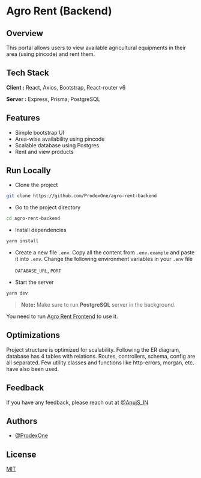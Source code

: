 # Agro Rent (Backend)

## Overview

This portal allows users to view available agricultural equipments in their area (using pincode) and rent them.

## Tech Stack

**Client :** React, Axios, Bootstrap, React-router v6

**Server :** Express, Prisma, PostgreSQL

## Features

- Simple bootstrap UI
- Area-wise availability using pincode
- Scalable database using Postgres
- Rent and view products

## Run Locally

- Clone the project

```bash
git clone https://github.com/ProdexOne/agro-rent-backend
```

- Go to the project directory

```bash
cd agro-rent-backend
```

- Install dependencies

```bash
yarn install
```

- Create a new file `.env`. Copy all the content from `.env.example` and paste it into `.env`. Change the following environment variables in your `.env` file

  `DATABASE_URL`, `PORT`

- Start the server

```bash
yarn dev
```

> **Note:** Make sure to run **PostgreSQL** server in the background.

You need to run [Agro Rent Frontend](https://github.com/ProdexOne/agro-rent-frontend) to use it.

## Optimizations

Project structure is optimized for scalability. Following the ER diagram, database has 4 tables with relations. Routes, controllers, schema, config are all separated. Few utility classes and functions like http-errors, morgan, etc. have also been used.

## Feedback

If you have any feedback, please reach out at [@AnujS_IN](https://twitter.com/AnujS_IN)

## Authors

- [@ProdexOne](https://www.github.com/ProdexOne)

## License

[MIT](https://choosealicense.com/licenses/mit/)
